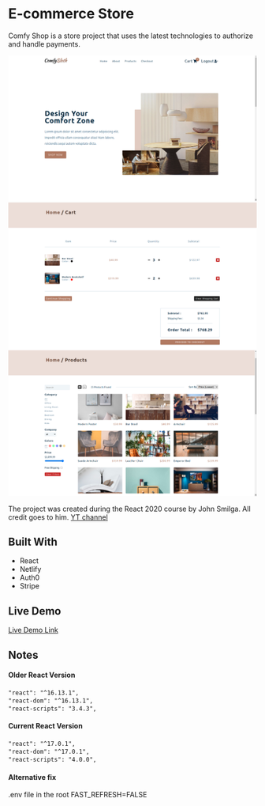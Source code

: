  # E-commerce Store

> 
Comfy Shop is a store project that uses the latest technologies to authorize and handle payments.

![home](./img/home.png)
![home](./img/cart.png)
![home](./img/products.png)

The project was created during the React 2020 course by John Smilga. All credit goes to him. [YT channel](https://www.youtube.com/c/CodingAddict)

## Built With

- React
- Netlify
- Auth0
- Stripe

## Live Demo

[Live Demo Link](https://comfy-shop-project.netlify.app/)



## Notes

#### Older React Version

```
"react": "^16.13.1",
"react-dom": "^16.13.1",
"react-scripts": "3.4.3",
```

#### Current React Version

```
"react": "^17.0.1",
"react-dom": "^17.0.1",
"react-scripts": "4.0.0",
```

#### Alternative fix

.env file in the root
FAST_REFRESH=FALSE
